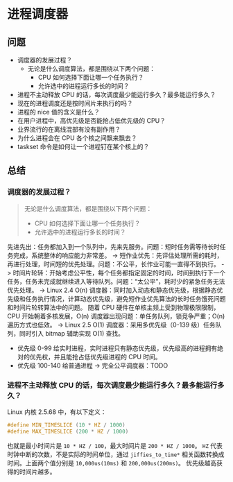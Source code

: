 # 进程调度器

## 问题

- 调度器的发展过程？
  - 无论是什么调度算法，都是围绕以下两个问题：
    - CPU 如何选择下面让哪一个任务执行？
    - 允许选中的进程运行多长的时间？
- 进程不主动释放 CPU 的话，每次调度最少能运行多久？最多能运行多久？
- 现在的进程调度还是按时间片来执行的吗？
- 进程的 nice 值的含义是什么？
- 在用户进程中，高优先级是否能抢占低优先级的 CPU？
- 业界流行的在离线混部有没有副作用？
- 为什么进程会在 CPU 各个核之间飘来飘去？
- taskset 命令是如何让一个进程钉在某个核上的？


## 总结

### 调度器的发展过程？

> 无论是什么调度算法，都是围绕以下两个问题：
>   - CPU 如何选择下面让哪一个任务执行？
>   - 允许选中的进程运行多长的时间？

先进先出：任务都加入到一个队列中，先来先服务。问题：短时任务需等待长时任务完成，系统整体的响应能力非常差。
->
短作业优先：先评估处理所需的耗时，再进行处理，时间短的优先处理。问题：不公平，长作业可能一直得不到执行。
->
时间片轮转：开始考虑公平性，每个任务都指定固定的时间，时间到执行下一个任务，任务未完成就继续进入等待队列。问题：“太公平”，耗时少的紧急任务无法优先处理。
->
Linux 2.4 O(n) 调度器：同时加入动态和静态优先级，根据静态优先级和任务执行情况，计算动态优先级，避免短作业优先算法的长时任务饿死问题和时间片轮转算法中的问题。
随着 CPU 硬件在单核主频上受到物理极限限制，CPU 开始朝着多核发展，O(n) 调度器出现问题：单任务队列，锁竞争严重；O(n) 遍历方式也低效。
->
Linux 2.5 O(1) 调度器：采用多优先级（0-139 级）任务队列，同时引入 bitmap 辅助实现 O(1) 查找。
  - 优先级 0-99 给实时进程，实时进程只有静态优先级，优先级高的进程拥有绝对的优先权，并且能抢占低优先级进程的 CPU 时间。
  - 优先级 100-140 给普通进程
-> 完全公平调度器：TODO

### 进程不主动释放 CPU 的话，每次调度最少能运行多久？最多能运行多久？

Linux 内核 2.5.68 中，有以下定义：

```c
#define MIN_TIMESLICE (10 * HZ / 1000)
#define MAX_TIMESLICE (200 * HZ / 1000)
```

也就是最小时间片是 `10 * HZ / 100`，最大时间片是 `200 * HZ / 1000`。
`HZ` 代表时钟中断的次数，不是实际的时间单位，通过 `jiffies_to_time*` 相关函数转换成时间。上面两个值分别是 `10,000us(10ms)` 和 `200,000us(200ms)`。
优先级越高获得的时间片越多。
